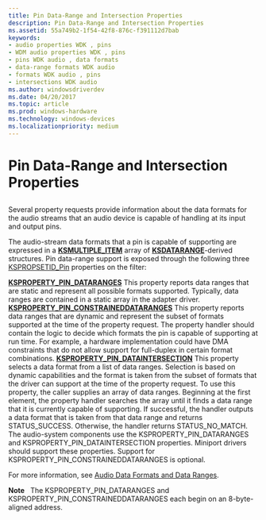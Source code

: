 ```yaml
---
title: Pin Data-Range and Intersection Properties
description: Pin Data-Range and Intersection Properties
ms.assetid: 55a749b2-1f54-42f8-876c-f391112d7bab
keywords:
- audio properties WDK , pins
- WDM audio properties WDK , pins
- pins WDK audio , data formats
- data-range formats WDK audio
- formats WDK audio , pins
- intersections WDK audio
ms.author: windowsdriverdev
ms.date: 04/20/2017
ms.topic: article
ms.prod: windows-hardware
ms.technology: windows-devices
ms.localizationpriority: medium
---
```


# Pin Data-Range and Intersection Properties


## <span id="pin_data_range_and_intersection_properties"></span><span id="PIN_DATA_RANGE_AND_INTERSECTION_PROPERTIES"></span>


Several property requests provide information about the data formats for the audio streams that an audio device is capable of handling at its input and output pins.

The audio-stream data formats that a pin is capable of supporting are expressed in a [**KSMULTIPLE\_ITEM**](https://msdn.microsoft.com/library/windows/hardware/ff563441) array of [**KSDATARANGE**](https://msdn.microsoft.com/library/windows/hardware/ff561658)-derived structures. Pin data-range support is exposed through the following three [KSPROPSETID\_Pin](https://msdn.microsoft.com/library/windows/hardware/ff566584) properties on the filter:

[**KSPROPERTY\_PIN\_DATARANGES**](https://msdn.microsoft.com/library/windows/hardware/ff565199)
This property reports data ranges that are static and represent all possible formats supported. Typically, data ranges are contained in a static array in the adapter driver.
[**KSPROPERTY\_PIN\_CONSTRAINEDDATARANGES**](https://msdn.microsoft.com/library/windows/hardware/ff565195)
This property reports data ranges that are dynamic and represent the subset of formats supported at the time of the property request. The property handler should contain the logic to decide which formats the pin is capable of supporting at run time. For example, a hardware implementation could have DMA constraints that do not allow support for full-duplex in certain format combinations.
[**KSPROPERTY\_PIN\_DATAINTERSECTION**](https://msdn.microsoft.com/library/windows/hardware/ff565198)
This property selects a data format from a list of data ranges. Selection is based on dynamic capabilities and the format is taken from the subset of formats that the driver can support at the time of the property request. To use this property, the caller supplies an array of data ranges. Beginning at the first element, the property handler searches the array until it finds a data range that it is currently capable of supporting. If successful, the handler outputs a data format that is taken from that data range and returns STATUS\_SUCCESS. Otherwise, the handler returns STATUS\_NO\_MATCH.
The audio-system components use the KSPROPERTY\_PIN\_DATARANGES and KSPROPERTY\_PIN\_DATAINTERSECTION properties. Miniport drivers should support these properties. Support for KSPROPERTY\_PIN\_CONSTRAINEDDATARANGES is optional.

For more information, see [Audio Data Formats and Data Ranges](audio-data-formats-and-data-ranges.md).

**Note**  
The KSPROPERTY\_PIN\_DATARANGES and KSPROPERTY\_PIN\_CONSTRAINEDDATARANGES each begin on an 8-byte-aligned address.

 

 

 





